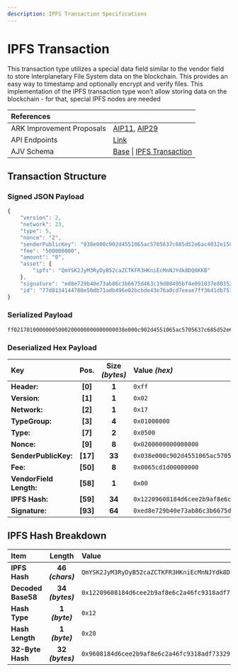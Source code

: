 ```yaml
---
description: IPFS Transaction Specifications
---
```


# IPFS Transaction

This transaction type utilizes a special data field similar to the vendor field to store Interplanetary File System data on the blockchain. This provides an easy way to timestamp and optionally encrypt and verify files. This implementation of the IPFS transaction type won’t allow storing data on the blockchain - for that, special IPFS nodes are needed

| References |  |
| :--- | :--- |
| ARK Improvement Proposals | [AIP11](https://github.com/ArkEcosystem/AIPs/blob/master/AIPS/aip-11.md), [AIP29](https://github.com/ArkEcosystem/AIPs/blob/master/AIPS/aip-29.md) |
| API Endpoints | [Link](https://api.ark.dev/public-rest-api/endpoints/transactions) |
| AJV Schema | [Base](https://github.com/ArkEcosystem/core/blob/master/packages/crypto/src/transactions/types/schemas.ts#L16) \| [IPFS Transaction](https://github.com/ArkEcosystem/core/blob/master/packages/crypto/src/transactions/types/schemas.ts#L182) |

## Transaction Structure

### Signed JSON Payload

```javascript
{
    "version": 2,
    "network": 23,
    "type": 5,
    "nonce": "2",
    "senderPublicKey": "038e000c902d4551065ac5705637c685d52e6ac4032e158ad0370c5ef2bbafae2c",
    "fee": "500000000",
    "amount": "0",
    "asset": {
        "ipfs": "QmYSK2JyM3RyDyB52caZCTKFR3HKniEcMnNJYdk8DQ6KKB"
    },
    "signature": "ed8e729b40e73ab86c3b6675d463c19d88495bf4e091037e80352afe0ea29efff04d2667bfe8d78e5c4ad410fb0f7a0f511fbd657a54181aca8de4e8c6ebfe2c",
    "id": "77d8134144780e50db71adb496e02bcbde43e76a0cd7eeae7ff3641db75187ec",
}
```

### Serialized Payload

```text
ff02170100000005000200000000000000038e000c902d4551065ac5705637c685d52e6ac4032e158ad0370c5ef2bbafae2c0065cd1d000000000012209608184d6cee2b9af8e6c2a46fc9318adf73329aeb8a86cf8472829fff5bb89eed8e729b40e73ab86c3b6675d463c19d88495bf4e091037e80352afe0ea29efff04d2667bfe8d78e5c4ad410fb0f7a0f511fbd657a54181aca8de4e8c6ebfe2c
```

### Deserialized Hex Payload

| Key | Pos. | Size _\(bytes\)_ | Value  _\(hex\)_ |
| :--- | :---: | :---: | :--- |
| **Header:** | **\[0\]** | **1** | `0xff` |
| **Version:** | **\[1\]** | **1** | `0x02` |
| **Network:** | **\[2\]** | **1** | `0x17` |
| **TypeGroup:** | **\[3\]** | **4** | `0x01000000` |
| **Type:** | **\[7\]** | **2** | `0x0500` |
| **Nonce:** | **\[9\]** | **8** | `0x0200000000000000` |
| **SenderPublicKey:** | **\[17\]** | **33** | `0x038e000c902d4551065ac5705637c685d52e6ac4032e158ad0370c5ef2bbafae2c` |
| **Fee:** | **\[50\]** | **8** | `0x0065cd1d00000000` |
| **VendorField Length:** | **\[58\]** | **1** | `0x00` |
| **IPFS Hash:** | **\[59\]** | **34** | `0x12209608184d6cee2b9af8e6c2a46fc9318adf73329aeb8a86cf8472829fff5bb89e` |
| **Signature:** | **\[93\]** | **64** | `0xed8e729b40e73ab86c3b6675d463c19d88495bf4e091037e80352afe0ea29efff04d2667bfe8d78e5c4ad410fb0f7a0f511fbd657a54181aca8de4e8c6ebfe2c` |

## IPFS Hash Breakdown

| Item | Length | Value |
| :--- | :---: | :--- |
| **IPFS Hash** | **46** _**\(chars\)**_ | `QmYSK2JyM3RyDyB52caZCTKFR3HKniEcMnNJYdk8DQ6KKB` |
| **Decoded Base58** | **34** _**\(bytes\)**_ | `0x12209608184d6cee2b9af8e6c2a46fc9318adf73329aeb8a86cf8472829fff5bb89e` |
| **Hash Type** | **1** _**\(byte\)**_ | `0x12` |
| **Hash Length** | **1** _**\(byte\)**_ | `0x20` |
| **32-Byte Hash** | **32** _**\(bytes\)**_ | `0x9608184d6cee2b9af8e6c2a46fc9318adf73329aeb8a86cf8472829fff5bb89e` |

## 

